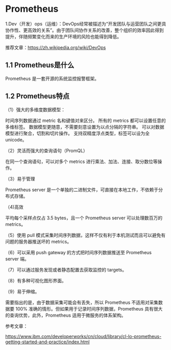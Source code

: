 # Prometheus

1.Dev（开发）ops（运维）：DevOps经常被描述为“开发团队与运营团队之间更具协作性、更高效的关系”。由于团队间协作关系的改善，整个组织的效率因此得到提升，伴随频繁变化而来的生产环境的风险也能得到降低。

推荐文章：https://zh.wikipedia.org/wiki/DevOps

## 1.1 Prometheus是什么

Prometheus 是一套开源的系统监控报警框架。

## 1.2 Prometheus特点

（1）强大的多维度数据模型：

时间序列数据通过 metric 名和键值对来区分。
所有的 metrics 都可以设置任意的多维标签。
数据模型更随意，不需要刻意设置为以点分隔的字符串。
可以对数据模型进行聚合，切割和切片操作。
支持双精度浮点类型，标签可以设为全 unicode。

（2）灵活而强大的查询语句（PromQL）

在同一个查询语句，可以对多个 metrics 进行乘法、加法、连接、取分数位等操作。

（3）易于管理

Prometheus server 是一个单独的二进制文件，可直接在本地工作，不依赖于分布式存储。

（4)高效

平均每个采样点仅占 3.5 bytes，且一个 Prometheus server 可以处理数百万的 metrics。

（5）使用 pull 模式采集时间序列数据，这样不仅有利于本机测试而且可以避免有问题的服务器推送坏的 metrics。

（6）可以采用 push gateway 的方式把时间序列数据推送至 Prometheus server 端。

（7）可以通过服务发现或者静态配置去获取监控的 targets。

（8）有多种可视化图形界面。

（9）易于伸缩。

需要指出的是，由于数据采集可能会有丢失，所以 Prometheus 不适用对采集数据要 100% 准确的情形。但如果用于记录时间序列数据，Prometheus 具有很大的查询优势，此外，Prometheus 适用于微服务的体系架构。

参考文章：

https://www.ibm.com/developerworks/cn/cloud/library/cl-lo-prometheus-getting-started-and-practice/index.html

